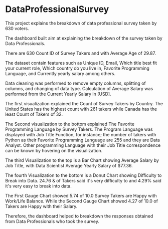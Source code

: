 # DataProfessionalSurvey
This project explains the breakdown of data professional survey taken by 630 voters.

The dashboard built aim at explaining the breakdown of the survey taken by Data Professionals. 

There are 630 Count ID of Survey Takers and with Average Age of 29.87.

The dataset contain features such as Unique ID, Email, Which title best fit your current role, 
Which country do you live in, Favorite Programming Language, and Currently yearly salary among others.

Data cleaning was performed to remove empty columns, splitting of columns, and changing of data type. 
Calculation of Average Salary was performed from the Current Yearly Salary in [USD].

The first visualization explained the Count of Survey Takers by Country. The United States has the
highest count with 261 takers while Canada has the least Count of Takers of 32.

The Second visualization to the bottom explained The Favorite Programming Language by Survey Takers. 
The Program Language was displayed with Job Title Function, for instance; the number of takers with 
Python as their Favorite Programming Language are 255 and they are Data Analyst. Other programming 
Language with their Job Title correspondence can be known by hovering on the visualization. 


The third Visualization to the top is a Bar Chart showing Average Salary by Job Title, with Data
Scientist Average Yearly Salary of $77.36.

The fourth Visualization to the bottom is a Donut Chart showing Difficulty to Break into Data. 24.76 
& of Takers said it's very difficulty to and 4.29% said it's very easy to break into data. 

The First Gauge Chart showed 5.74 of 10.0 Survey Takers are Happy with Work/Life Balance. While the 
Second Gauge Chart showed 4.27 of 10.0 of Takers are Happy with their Salary.

Therefore, the dashboard helped to breakdown the responses obtained from Data Professionals who took the survey.
